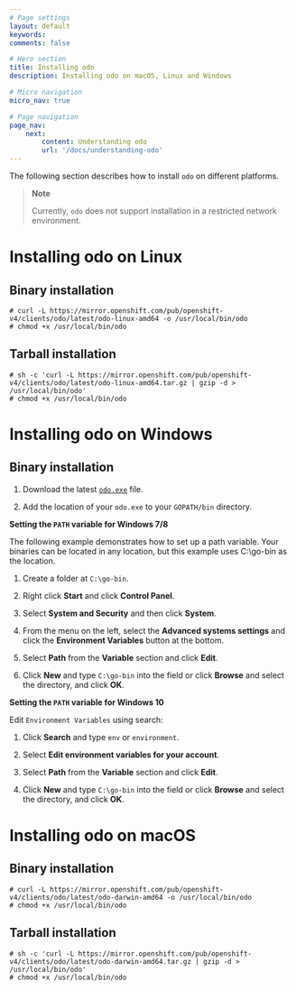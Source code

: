 ```yaml
---
# Page settings
layout: default
keywords:
comments: false

# Hero section
title: Installing odo
description: Installing odo on macOS, Linux and Windows

# Micro navigation
micro_nav: true

# Page navigation
page_nav:
    next:
        content: Understanding odo
        url: '/docs/understanding-odo'
---
```

The following section describes how to install `odo` on different
platforms.

> **Note**
> 
> Currently, `odo` does not support installation in a restricted network
> environment.

# Installing odo on Linux

## Binary installation

    # curl -L https://mirror.openshift.com/pub/openshift-v4/clients/odo/latest/odo-linux-amd64 -o /usr/local/bin/odo
    # chmod +x /usr/local/bin/odo

## Tarball installation

    # sh -c 'curl -L https://mirror.openshift.com/pub/openshift-v4/clients/odo/latest/odo-linux-amd64.tar.gz | gzip -d > /usr/local/bin/odo'
    # chmod +x /usr/local/bin/odo

# Installing odo on Windows

## Binary installation

1.  Download the latest
    [`odo.exe`](https://mirror.openshift.com/pub/openshift-v4/clients/odo/latest/odo-windows-amd64.exe)
    file.

2.  Add the location of your `odo.exe` to your `GOPATH/bin` directory.

**Setting the `PATH` variable for Windows 7/8**

The following example demonstrates how to set up a path variable. Your
binaries can be located in any location, but this example uses
C:\\go-bin as the location.

1.  Create a folder at `C:\go-bin`.

2.  Right click **Start** and click **Control Panel**.

3.  Select **System and Security** and then click **System**.

4.  From the menu on the left, select the **Advanced systems settings**
    and click the **Environment Variables** button at the bottom.

5.  Select **Path** from the **Variable** section and click **Edit**.

6.  Click **New** and type `C:\go-bin` into the field or click
    **Browse** and select the directory, and click **OK**.

**Setting the `PATH` variable for Windows 10**

Edit `Environment Variables` using search:

1.  Click **Search** and type `env` or `environment`.

2.  Select **Edit environment variables for your account**.

3.  Select **Path** from the **Variable** section and click **Edit**.

4.  Click **New** and type `C:\go-bin` into the field or click
    **Browse** and select the directory, and click
    **OK**.

# Installing odo on macOS

## Binary installation

    # curl -L https://mirror.openshift.com/pub/openshift-v4/clients/odo/latest/odo-darwin-amd64 -o /usr/local/bin/odo
    # chmod +x /usr/local/bin/odo

## Tarball installation

    # sh -c 'curl -L https://mirror.openshift.com/pub/openshift-v4/clients/odo/latest/odo-darwin-amd64.tar.gz | gzip -d > /usr/local/bin/odo'
    # chmod +x /usr/local/bin/odo
